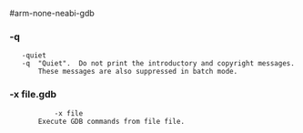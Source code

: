 #arm-none-neabi-gdb

### -q
       -quiet
       -q  "Quiet".  Do not print the introductory and copyright messages.
           These messages are also suppressed in batch mode.
### -x file.gdb
		       -x file
           Execute GDB commands from file file.
